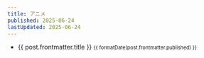 ```yaml
---
title: アニメ
published: 2025-06-24
lastUpdated: 2025-06-24
---
```


<ul>
  <li v-for="post of childs">
    <a :href="post.url">    
      {{ post.frontmatter.title }}
      <span class="post-date">{{ formatDate(post.frontmatter.published) }}</span>
    </a>
  </li>
</ul>

<script setup>
import { data as posts } from './index.data.mjs'
import { useData } from 'vitepress'
import { computed } from 'vue'
import { formatDate } from '../utils.mjs'

const { frontmatter } = useData()
const childs = computed(() => {
  const filterd = posts.filter(post => {
    return post.frontmatter.title !== frontmatter.value.title
  })
  return filterd.sort((a, b) => {
    return new Date(b.frontmatter.published) - new Date(a.frontmatter.published)
  })
})
</script>
<style>
.post-date {
  font-size: 0.8em;
}
</style>
